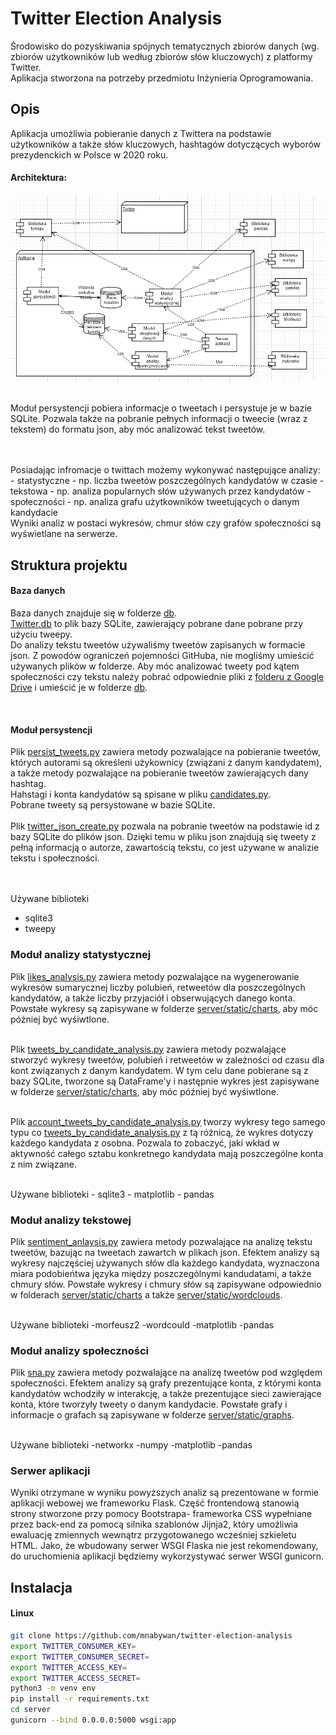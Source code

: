 # Twitter Election Analysis

Środowisko do pozyskiwania spójnych tematycznych zbiorów danych (wg. zbiorów użytkowników lub według zbiorów słów kluczowych) z platformy Twitter. <br/> 
Aplikacja stworzona na potrzeby przedmiotu Inżynieria Oprogramowania.


## Opis
Aplikacja umożliwia pobieranie danych z Twittera na podstawie użytkowników a także słów kluczowych, hashtagów 
dotyczących wyborów prezydenckich w Polsce w 2020 roku.<br />


#### Architektura: 

![Alt text](images/archiecture.png?raw=true "Title")
<br /> <br />

Moduł persystencji pobiera informacje o tweetach i persystuje je w bazie SQLite.
Pozwala także na pobranie pełnych informacji o tweecie (wraz z tekstem) do formatu json, aby móc analizować tekst tweetów.

<br />
<br />
Posiadając infromacje o twittach możemy wykonywać następujące analizy: 
- statystyczne - np. liczba tweetów poszczególnych kandydatów w czasie
- tekstowa - np. analiza popularnych słów używanych przez kandydatów
- społeczności - np. analiza grafu użytkowników tweetujących o danym kandydacie

<br />
Wyniki analiz w postaci wykresów, chmur słów czy grafów społeczności są wyświetlane na serwerze.


## Struktura projektu
#### Baza danych
Baza danych znajduje się w folderze [db](./db). <br />
[Twitter.db](./db/Twitter.db) to plik bazy SQLite, zawierający pobrane dane pobrane przy użyciu tweepy.
<br />
Do analizy tekstu tweetów używaliśmy tweetów zapisanych w formacie json. Z powodów ograniczeń pojemności GitHuba, nie mogliśmy umieścić używanych plików
w folderze. Aby móc analizować tweety pod kątem społeczności czy tekstu należy pobrać odpowiednie pliki z [folderu z Google Drive](https://drive.google.com/file/d/1drf4xsqVBeXQ2IzYVhHIE0Mv10AVEA-p/view?usp=sharing) i umieścić je w folderze [db](./db).

<br>

#### Moduł persystencji
Plik [persist_tweets.py](./scripts/persist_tweets.py) zawiera metody pozwalające na pobieranie tweetów, których autorami są określeni użykownicy (związani z danym kandydatem),
a także metody pozwalające na pobieranie tweetów zawierających dany hashtag.
<br /> Hahstagi i konta kandydatów są spisane w pliku [candidates.py](./scripts/candidates.py).
<br /> Pobrane tweety są persystowane w bazie SQLite. 
<br /> <br />
Plik [twitter_json_create.py](./scripts/twitter_json_create.py) pozwala na pobranie tweetów na podstawie id z bazy SQLite
do plików json. Dzięki temu w pliku json znajdują się tweety z pełną informacją o autorze, zawartością tekstu, co jest używane w analizie tekstu
i społeczności.


<br /> <br />
Używane biblioteki
- sqlite3
- tweepy


### Moduł analizy statystycznej
Plik [likes_analysis.py](./scripts/likes_analysis.py) zawiera metody pozwalające na wygenerowanie wykresów sumarycznej liczby polubień, retweetów dla poszczególnych kandydatów,
a także liczby przyjaciół i obserwujących danego konta. Powstałe wykresy są zapisywane w folderze [server/static/charts](./server/static/charts), aby móc później być wyśiwtlone.
<br /> <br />

Plik [tweets_by_candidate_analysis.py](./scripts/tweets_by_candidate_analysis.py) zawiera metody pozwalające stworzyć wykresy tweetów, polubień i retweetów w zależności od czasu
dla kont związanych z danym kandydatem. W tym celu dane pobierane są z bazy SQLite, tworzone są DataFrame'y i następnie wykres jest zapisywane w folderze [server/static/charts](./server/static/charts), aby móc później być wyśiwtlone.
<br /> <br />

Plik [account_tweets_by_candidate_analysis.py](./scripts/account_tweets_by_candidate_analysis.py) tworzy wykresy tego samego typu co [tweets_by_candidate_analysis.py]((./scripts/tweets_by_candidate_analysis.py)) z tą różnicą, że wykres dotyczy każdego kandydata z osobna.
Pozwala to zobaczyć, jaki wkład w aktywność całego sztabu konkretnego kandydata mają poszczególne konta z nim związane.

<br />
Używane biblioteki
- sqlite3
- matplotlib
- pandas

### Moduł analizy tekstowej
Plik [sentiment_anlaysis.py](./scripts/sentiment_analysis.py) zawiera metody pozwalające na analizę tekstu tweetów, bazując na tweetach zawartch w plikach json. 
Efektem analizy są wykresy najczęściej używanych słów dla każdego kandydata, wyznaczona miara podobieńtwa języka między poszczególnymi kandudatami, a także chmury słów. 
Powstałe wykresy i chmury słów są zapisywane odpowiednio w folderach [server/static/charts](./server/static/charts)
a także [server/static/wordclouds](.server/static/wordclouds). 

<br />
Używane biblioteki
-morfeusz2
-wordcould
-matplotlib
-pandas


### Moduł analizy społeczności
Plik [sna.py](./scripts/sna.py) zawiera metody pozwalające na analizę tweetów pod względem społeczności.
Efektem analizy są grafy prezentujące konta, z którymi konta kandydatów wchodziły w interakcję, a także prezentujące sieci zawierające konta, które tworzyły tweety o danym
kandydacie. Powstałe grafy i informacje o grafach są zapisywane w folderze [server/static/graphs](./server/static/graphs).

<br />
Używane biblioteki
-networkx
-numpy
-matplotlib
-pandas


### Serwer aplikacji
Wyniki otrzymane w wyniku powyższych analiz są prezentowane w formie aplikacji webowej we frameworku Flask. 
Część frontendową stanowią strony stworzone przy pomocy Bootstrapa-
frameworka CSS wypełniane przez back-end za pomocą silnika szablonów Jijnja2, który umożliwia ewaluację zmiennych wewnątrz 
przygotowanego wcześniej szkieletu HTML. Jako, że wbudowany serwer WSGI Flaska nie jest rekomendowany,
do uruchomienia aplikacji będziemy wykorzystywać serwer WSGI gunicorn.



## Instalacja
#### Linux
```bash
git clone https://github.com/mnabywan/twitter-election-analysis
export TWITTER_CONSUMER_KEY=
export TWITTER_CONSUMER_SECRET=
export TWITTER_ACCESS_KEY=
export TWITTER_ACCESS_SECRET=
python3 -m venv env
pip install -r requirements.txt
cd server
gunicorn --bind 0.0.0.0:5000 wsgi:app
```
